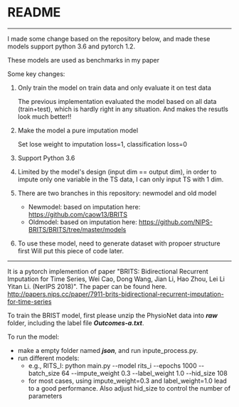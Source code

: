 # README
***
I made some change based on the repository below, and made these models support python 3.6 and pytorch 1.2.

These models are used as benchmarks in my paper

Some key changes:

1. Only train the model on train data and only evaluate it on test data

    The previous implementation evaluated the model based on all data (train+test), which is hardly right in any situation. And makes the resutls look much better!!

2. Make the model a pure imputation model

    Set lose weight to imputation loss=1, classification loss=0

3. Support Python 3.6

4. Limited by the model's design (input dim == output dim), in order to impute only one variable in the TS data, I can only input TS with 1 dim. 

5. There are two branches in this repository: newmodel and old model
    * Newmodel: based on imputation here: https://github.com/caow13/BRITS
    * Oldmodel: based on imputation here: https://github.com/NIPS-BRITS/BRITS/tree/master/models

6. To use these model, need to generate dataset with propoer structure first
    Will put this piece of code later.
***

It is a pytorch implemention of paper "BRITS: Bidirectional Recurrent Imputation for Time Series, Wei Cao, Dong Wang, Jian Li, Hao Zhou, Lei Li Yitan Li. (NerIPS 2018)". The paper can be found here. http://papers.nips.cc/paper/7911-brits-bidirectional-recurrent-imputation-for-time-series

To train the BRIST model, first please unzip the PhysioNet data into ***raw*** folder, including the label file ***Outcomes-a.txt***.

To run the model:
* make a empty folder named ***json***, and run inpute_process.py.
* run different models:
    * e.g., RITS_I: python main.py --model rits_i --epochs 1000 --batch_size 64 --impute_weight 0.3 --label_weight 1.0 --hid_size 108
    * for most cases, using impute_weight=0.3 and label_weight=1.0 lead to a good performance. Also adjust hid_size to control the number of parameters

